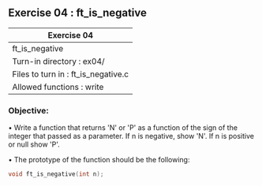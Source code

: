 ## Exercise 04 : ft_is_negative

|               Exercise 04             |
|---------------------------------------|
|             ft_is_negative            |
| Turn-in directory : ex04/             |
| Files to turn in : ft_is_negative.c   |
| Allowed functions : write             |

 ### Objective: 

• Write a function that returns 'N' or 'P' as a function of the sign of the integer that
passed as a parameter. If n is negative, show 'N'. If n is positive or null
show 'P'.

• The prototype of the function should be the following:
```C
void ft_is_negative(int n);
```
